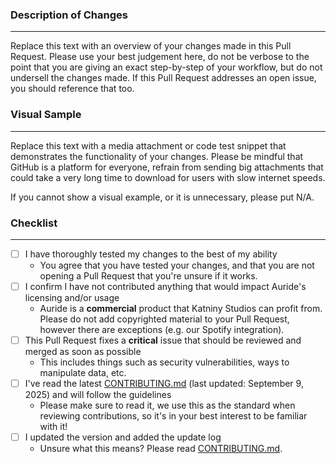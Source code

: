 ### Description of Changes
---
Replace this text with an overview of your changes made in this Pull Request. Please use your best judgement here, do not be verbose to the point that you are giving an exact step-by-step of your workflow, but do not undersell the changes made. If this Pull Request addresses an open issue, you should reference that too.

### Visual Sample
---
Replace this text with a media attachment or code test snippet that demonstrates the functionality of your changes. Please be mindful that GitHub is a platform for everyone, refrain from sending big attachments that could take a very long time to download for users with slow internet speeds.

If you cannot show a visual example, or it is unnecessary, please put N/A.

### Checklist
---

- [ ] I have thoroughly tested my changes to the best of my ability
  - You agree that you have tested your changes, and that you are not opening a Pull Request that you're unsure if it works.
- [ ] I confirm I have not contributed anything that would impact Auride's licensing and/or usage
  - Auride is a **commercial** product that Katniny Studios can profit from. Please do not add copyrighted material to your Pull Request, however there are exceptions (e.g. our Spotify integration).
- [ ] This Pull Request fixes a **critical** issue that should be reviewed and merged as soon as possible
  - This includes things such as security vulnerabilities, ways to manipulate data, etc.
- [ ] I've read the latest [CONTRIBUTING.md](https://github.com/katniny/auride/blob/main/CONTRIBUTING.md) (last updated: September 9, 2025) and will follow the guidelines
  - Please make sure to read it, we use this as the standard when reviewing contributions, so it's in your best interest to be familiar with it!
- [ ] I updated the version and added the update log
  - Unsure what this means? Please read [CONTRIBUTING.md](https://github.com/katniny/auride/blob/main/CONTRIBUTING.md).